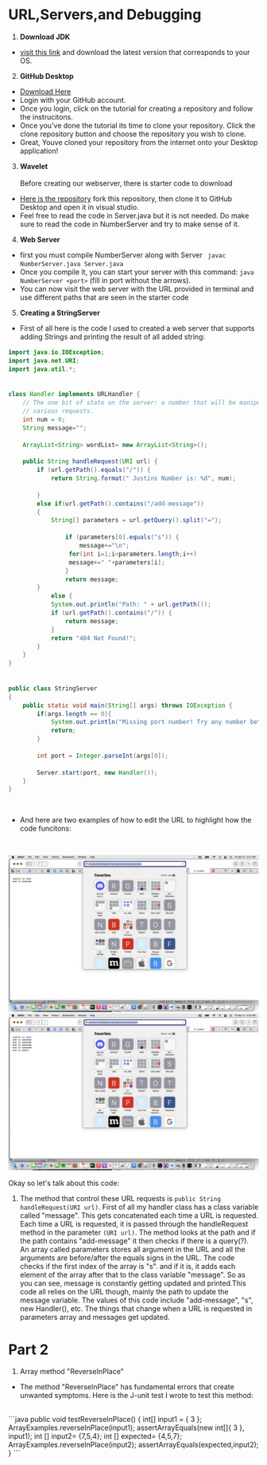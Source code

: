 # URL,Servers,and Debugging

1) **Download JDK**
* [visit this link](https://www.oracle.com/java/technologies/downloads/) and download the latest version that corresponds to your OS.

2) **GitHub Desktop**
* [Download Here](https://desktop.github.com/)
* Login with your GitHub account.
* Once you login, click on the tutorial for creating a repository and follow the instrucitons.
* Once you've done the tutorial its time to clone your repository. Click the clone repository button and choose the repository you wish to clone.
* Great, Youve cloned your repository from the internet onto your Desktop application!

3) **Wavelet**<br/><br/>
Before creating our webserver, there is starter code to download
* [Here is the repository](https://github.com/ucsd-cse15l-f22/wavelet) fork this repository, then clone it to GitHub Desktop and open it in visual studio.
* Feel free to read the code in Server.java but it is not needed. Do make sure to read the code in NumberServer and try to make sense of it.

4) **Web Server**
* first you must compile NumberServer along with Server ` javac NumberServer.java Server.java`
* Once you compile it, you can start your server with this command: `java NumberServer <port>` (fill in port without the arrows).
* You can now visit the web server with the URL provided in terminal and use different paths that are seen in the starter code
  
5) **Creating a StringServer**
 * First of all here is the code I used to created a web server that supports adding Strings and printing the result of all added string:
  
  
```java 
import java.io.IOException;
import java.net.URI; 
import java.util.*;


class Handler implements URLHandler {
    // The one bit of state on the server: a number that will be manipulated by
    // various requests.
    int num = 0;
    String message="";

    ArrayList<String> wordList= new ArrayList<String>();
   
    public String handleRequest(URI url) {
        if (url.getPath().equals("/")) {
            return String.format(" Justins Number is: %d", num);
       
        } 
        else if(url.getPath().contains("/add-message"))
        {
            String[] parameters = url.getQuery().split("=");
          
                if (parameters[0].equals("s")) {
                    message+="\n";
                 for(int i=1;i<parameters.length;i++)
                 message+=" "+parameters[i];
                }
                return message;
        } 
            else {
            System.out.println("Path: " + url.getPath());
            if (url.getPath().contains("/")) {
                return message;
            }
            return "404 Not Found!";
        }
    }
}


public class StringServer
{
    public static void main(String[] args) throws IOException {
        if(args.length == 0){
            System.out.println("Missing port number! Try any number between 1024 to 49151");
            return;
        }

        int port = Integer.parseInt(args[0]);

        Server.start(port, new Handler());
    }
}
   ```

  <br/>                                     
                                                      
                                                      
 * And here are two examples of how to edit the URL to highlight how the code funcitons:
         
   <br/>                                                     
                                                      
                                                      
                                                      
                                                      
 ![](https://github.com/gammii23/cse15l-lab-reports/blob/main/Screen%20Shot%202023-04-21%20at%202.31.26%20PM.png)          
 ![](https://github.com/gammii23/cse15l-lab-reports/blob/main/Screen%20Shot%202023-04-21%20at%202.32.46%20PM.png)                                                     
                                                      
Okay so let's talk about this code:
1) The method that control these URL requests is ```public String handleRequest(URI url)```.
  First of all my handler class has a class variable called "message". This gets concatenated each time a URL is requested. Each time a URL is requested, it is passed through the handleRequest method in the parameter `(URI url)`. The method looks at the path and if the path contains "add-message" it then checks if there is a query(?). An array called parameters stores all argument in the URL and all the arguments are before/after the equals signs in the URL. The code checks if the first index of the array is "s". and if it is, it adds each element of the array after that to the class variable "message". So as you can see, message is constantly getting updated and printed.This code all relies on the URL though, mainly the path to update the message variable. The values of this code include "add-message", "s", new Handler(), etc. The things that change when a URL is requested in parameters array and messages get updated.
  
  
# Part 2
1) Array method "ReverseInPlace"
* The method "ReverseInPlace" has fundamental errors that create unwanted symptoms. Here is the J-unit test I wrote to test this method:
<br/>
```java 
public void testReverseInPlace() {
    int[] input1 = { 3 };
    ArrayExamples.reverseInPlace(input1);
    assertArrayEquals(new int[]{ 3 }, input1);
    int [] input2= {7,5,4};
    int [] expected= {4,5,7};
    ArrayExamples.reverseInPlace(input2);
    assertArrayEquals(expected,input2);
	}
  ```
 
  

